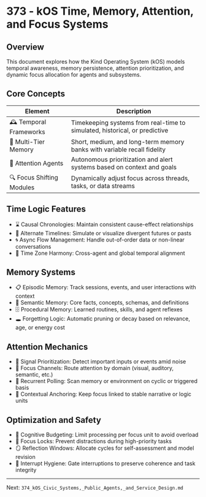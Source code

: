 # 373 - kOS Time, Memory, Attention, and Focus Systems

## Overview
This document explores how the Kind Operating System (kOS) models temporal awareness, memory persistence, attention prioritization, and dynamic focus allocation for agents and subsystems.

## Core Concepts
| Element                  | Description                                                                 |
|--------------------------|-----------------------------------------------------------------------------|
| 🕰️ Temporal Frameworks      | Timekeeping systems from real-time to simulated, historical, or predictive  |
| 🧠 Multi-Tier Memory        | Short, medium, and long-term memory banks with variable recall fidelity     |
| 🎯 Attention Agents         | Autonomous prioritization and alert systems based on context and goals      |
| 🔍 Focus Shifting Modules   | Dynamically adjust focus across threads, tasks, or data streams              |

## Time Logic Features
- ⌛ Causal Chronologies: Maintain consistent cause-effect relationships
- 🌌 Alternate Timelines: Simulate or visualize divergent futures or pasts
- 🌀 Async Flow Management: Handle out-of-order data or non-linear conversations
- 🧭 Time Zone Harmony: Cross-agent and global temporal alignment

## Memory Systems
- 📋 Episodic Memory: Track sessions, events, and user interactions with context
- 🧬 Semantic Memory: Core facts, concepts, schemas, and definitions
- 🗄️ Procedural Memory: Learned routines, skills, and agent reflexes
- 🕳️ Forgetting Logic: Automatic pruning or decay based on relevance, age, or energy cost

## Attention Mechanics
- 🚨 Signal Prioritization: Detect important inputs or events amid noise
- 🌈 Focus Channels: Route attention by domain (visual, auditory, semantic, etc.)
- 🔁 Recurrent Polling: Scan memory or environment on cyclic or triggered basis
- 🧱 Contextual Anchoring: Keep focus linked to stable narrative or logic units

## Optimization and Safety
- 🔋 Cognitive Budgeting: Limit processing per focus unit to avoid overload
- 🚦 Focus Locks: Prevent distractions during high-priority tasks
- 🪞 Reflection Windows: Allocate cycles for self-assessment and model revision
- 📵 Interrupt Hygiene: Gate interruptions to preserve coherence and task integrity

---
Next: `374_kOS_Civic_Systems,_Public_Agents,_and_Service_Design.md`

